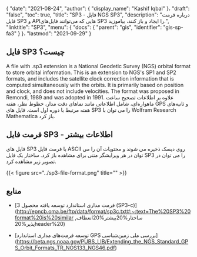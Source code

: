 {
  "date": "2021-08-24",
  "author": {
    "display_name": "Kashif Iqbal"
}،
  "draft": "false",
  "toc": true,
  "title": "SP3 - فایل NGS SP3",
  "description": "درباره فرمت فایل SP3 و APIهایی که می‌توانند فایل‌های SP3 را ایجاد و باز کنند، بیاموزید.",
  "linktitle": "SP3",
  "menu": {
    "docs": {
      "parent": "gis",
      "identifier": "gis-sp-fa3"
}
}،
  "lastmod": "2021-09-29"
}

## فایل SP3 چیست؟

A file with .sp3 extension is a National Geodetic Survey (NGS) orbital format to store orbital information. This is an extension to NGS's SP1 and SP2 formats, and includes the satellite clock correction information that is computed simultaneously with the orbits. It is primarily based on position and clock, and does not include velocities. The format was proposed in Remondi, 1989 and was adopted in 1991. علاوه بر اطلاعات تصحیح ساعت ماهواره‌ای، شامل اطلاعاتی مانند نماهای دقت مدار، خطوط نظر، هفته GPS و ثانیه‌های هفته مرتبط با دوره اول است. فایل های SP3 را می توان با Wolfram Research Mathematica باز کرد.

## فرمت فایل SP3 - اطلاعات بیشتر

فایل های SP3 با فرمت فایل ASCII روی دیسک ذخیره می شوند و محتویات آن را می توان در هر ویرایشگر متنی برای مشاهده باز کرد. ساختار یک فایل SP3 را می توان در تصویر زیر مشاهده کرد.

{{< figure src="../sp3-file-format.png" title="" >}}

## منابع

* [فرمت مداری استاندارد توسعه یافته محصول 3 (SP3-c)](http://epncb.oma.be/ftp/data/format/sp3c.txt#:~:text=The%20SP3%20format%20is%20similar ,ساختار%20بیشتر%20انعطاف پذیر%20header%20)

* [توسعه فرمت‌های مداری استاندارد GPS بررسی ملی زمین‌شناسی] (https://beta.ngs.noaa.gov/PUBS_LIB/Extending_the_NGS_Standard_GPS_Orbit_Formats_TR_NOS133_NGS46.pdf)


